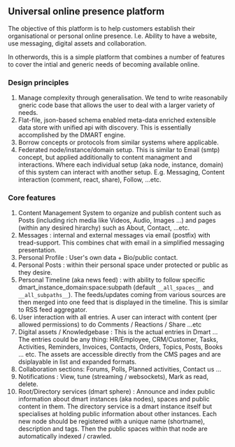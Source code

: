 ## Universal online presence platform

The objective of this platform is to help customers establish their organisational or personal online presence. I.e. Ability to have a website, use messaging, digital assets and collaboration.

In otherwords, this is a simple platform that combines a number of features to cover the intial and generic needs of becoming available online.

### Design principles

1. Manage complexity through generalisation. We tend to write reasonabily gneric code base that allows the user to deal with a larger variety of needs.
2. Flat-file, json-based schema enabled meta-data enriched extensible data store with unified api with discovery. This is essentially accomplished by the DMART engine.
3. Borrow concepts or protocols from similar systems where applicable.
4. Federated node/instance/domain setup. This is similar to Email (smtp) concept, but applied additionally to content managment and interactions. Where each individual setup (aka node, instance, domain) of this system can interact with another setup. E.g. Messaging, Content interaction (comment, react, share), Follow, ...etc.


### Core features

1. Content Management System to organize and publish content such as Posts (including rich media like Videos, Audio, Images ...) and pages (within any desired hirarchy) such as About, Contact, ...etc.  
2. Messages : internal and external messages via email (postfix) with tread-support. This combines chat with email in a simplified messaging presentation. 
3. Personal Profile : User's own data + Bio/public contact.
4. Personal Posts : within their personal space under protected or public as they desire.
5. Personal Timeline (aka news feed) : with ability to follow specific dmart_instance_domain:space:subpath (default `__all_spaces__` and `__all_subpaths__`). The feeds/updates coming from various sources are then merged into one feed that is displayed in the timeline. This is similar to RSS feed aggregator.
6. User interaction with all entries. A user can interact with content (per allowed permissions) to do Comments / Reactions / Share ...etc
7. Digital assets / Knowledgebase : This is the actual entries in Dmart … The entries could be any thing: HR/Employee, CRM/Customer, Tasks, Activities, Reminders, Invoices, Contacts, Orders, Topics, Posts, Books ... etc. The assets are accessible directly from the CMS pages and are dsiplayable in list and expanded formats.
8. Collaboration sections: Forums, Polls, Planned activities, Contact us …
9. Notifications : View, tune (streaming / websockets), Mark as read, delete. 
10. Root/Directory services (dmart sphere) : Announce and index public information about dmart instances (aka nodes), spaces and public content in them. The directory service is a dmart instance itself but specialises at holding public information about other instances. Each new node should be registered with a unique name (shortname), description and tags. Then the public spaces within that node are automatically indexed / crawled. 

